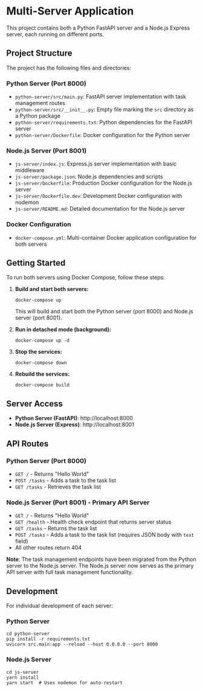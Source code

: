 # Multi-Server Application

This project contains both a Python FastAPI server and a Node.js Express server, each running on different ports.

## Project Structure

The project has the following files and directories:

### Python Server (Port 8000)
- `python-server/src/main.py`: FastAPI server implementation with task management routes
- `python-server/src/__init__.py`: Empty file marking the `src` directory as a Python package
- `python-server/requirements.txt`: Python dependencies for the FastAPI server
- `python-server/Dockerfile`: Docker configuration for the Python server

### Node.js Server (Port 8001)
- `js-server/index.js`: Express.js server implementation with basic middleware
- `js-server/package.json`: Node.js dependencies and scripts
- `js-server/Dockerfile`: Production Docker configuration for the Node.js server
- `js-server/Dockerfile.dev`: Development Docker configuration with nodemon
- `js-server/README.md`: Detailed documentation for the Node.js server

### Docker Configuration
- `docker-compose.yml`: Multi-container Docker application configuration for both servers

## Getting Started

To run both servers using Docker Compose, follow these steps:

1. **Build and start both servers:**
   ```shell
   docker-compose up
   ```
   
   This will build and start both the Python server (port 8000) and Node.js server (port 8001).

2. **Run in detached mode (background):**
   ```shell
   docker-compose up -d
   ```

3. **Stop the services:**
   ```shell
   docker-compose down
   ```

4. **Rebuild the services:**
   ```shell
   docker-compose build
   ```

## Server Access

- **Python Server (FastAPI)**: http://localhost:8000
- **Node.js Server (Express)**: http://localhost:8001

## API Routes

### Python Server (Port 8000)
- `GET /` - Returns "Hello World"
- `POST /tasks` - Adds a task to the task list
- `GET /tasks` - Retrieves the task list

### Node.js Server (Port 8001) - **Primary API Server**
- `GET /` - Returns "Hello World"
- `GET /health` - Health check endpoint that returns server status
- `GET /tasks` - Returns the task list
- `POST /tasks` - Adds a task to the task list (requires JSON body with `text` field)
- All other routes return 404

**Note**: The task management endpoints have been migrated from the Python server to the Node.js server. The Node.js server now serves as the primary API server with full task management functionality.

## Development

For individual development of each server:

### Python Server
```shell
cd python-server
pip install -r requirements.txt
uvicorn src.main:app --reload --host 0.0.0.0 --port 8000
```

### Node.js Server
```shell
cd js-server
yarn install
yarn start  # Uses nodemon for auto-restart
```
